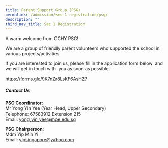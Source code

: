 ```yaml
---
title: Parent Support Group (PSG)
permalink: /admission/sec-1-registration/psg/
description: ""
third_nav_title: Sec 1 Registration
---
```

A warm welcome from CCHY PSG!&nbsp;

We are a group of friendly parent volunteers who supported the school in various projects/activities.

If you are interested to join us, please fill in the application form below&nbsp; and we will get in touch with&nbsp; you as soon as possible.

https://forms.gle/9K7nZr8LsKF6AsH27

##### **Contact Us**<br>
**PSG Coordinator:**<br>Mr Yong Yin Yee (Year Head, Upper Secondary)<br>
Telephone: 67583912 Extension 215<br>
Email: yong_yin_yee@moe.edu.sg<br>

**PSG Chairperson:**<br>Mdm Yip Min Yi<br>
Email: yipsingapore@yahoo.com


